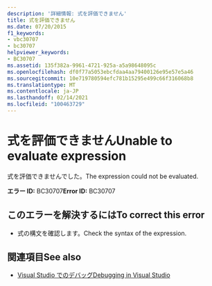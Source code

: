 ```yaml
---
description: '詳細情報: 式を評価できません'
title: 式を評価できません
ms.date: 07/20/2015
f1_keywords:
- vbc30707
- bc30707
helpviewer_keywords:
- BC30707
ms.assetid: 135f382a-9961-4721-925a-a5a98648095c
ms.openlocfilehash: df0f77a5053ebcfdaa4aa79400126e95e57e5a46
ms.sourcegitcommit: 10e719780594efc781b15295e499c66f316068b8
ms.translationtype: MT
ms.contentlocale: ja-JP
ms.lasthandoff: 02/14/2021
ms.locfileid: "100463729"
---
```

# <a name="unable-to-evaluate-expression"></a><span data-ttu-id="e920b-103">式を評価できません</span><span class="sxs-lookup"><span data-stu-id="e920b-103">Unable to evaluate expression</span></span>

<span data-ttu-id="e920b-104">式を評価できませんでした。</span><span class="sxs-lookup"><span data-stu-id="e920b-104">The expression could not be evaluated.</span></span>  
  
 <span data-ttu-id="e920b-105">**エラー ID:** BC30707</span><span class="sxs-lookup"><span data-stu-id="e920b-105">**Error ID:** BC30707</span></span>  
  
## <a name="to-correct-this-error"></a><span data-ttu-id="e920b-106">このエラーを解決するには</span><span class="sxs-lookup"><span data-stu-id="e920b-106">To correct this error</span></span>  
  
- <span data-ttu-id="e920b-107">式の構文を確認します。</span><span class="sxs-lookup"><span data-stu-id="e920b-107">Check the syntax of the expression.</span></span>  
  
## <a name="see-also"></a><span data-ttu-id="e920b-108">関連項目</span><span class="sxs-lookup"><span data-stu-id="e920b-108">See also</span></span>

- [<span data-ttu-id="e920b-109">Visual Studio でのデバッグ</span><span class="sxs-lookup"><span data-stu-id="e920b-109">Debugging in Visual Studio</span></span>](/visualstudio/debugger/debugger-feature-tour)
